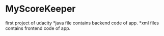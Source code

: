# MyScoreKeeper
first project of udacity
*java file contains backend code of app.
*xml files contains frontend code of app.
